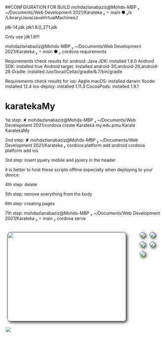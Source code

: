 ##CONFGIURATION FOR BUILD
 mohdazlanabaziz@Mohds-MBP  ~/Documents/Web Development 2021/Karateka   main ● ls /Library/Java/JavaVirtualMachines//

jdk-14.jdk       jdk1.8.0_271.jdk

Only use jdk1.8!!!

 mohdazlanabaziz@Mohds-MBP  ~/Documents/Web Development 2021/Karateka   main ●  cordova requirements

Requirements check results for android:
Java JDK: installed 1.8.0
Android SDK: installed true
Android target: installed android-30,android-29,android-28
Gradle: installed /usr/local/Cellar/gradle/6.7/bin/gradle

Requirements check results for ios:
Apple macOS: installed darwin
Xcode: installed 12.4
ios-deploy: installed 1.11.3
CocoaPods: installed 1.9.1

# karatekaMy
1st step: ✘ mohdazlanabaziz@Mohds-MBP  ~/Documents/Web Development 2021/cordova create Karateka my.edu.pmu.Karate KaratekaMy

2nd step:  ✘ mohdazlanabaziz@Mohds-MBP  ~/Documents/Web Development 2021/Karateka  cordova platform add android
cordova platform add ios

 3rd step: insert jquery mobile and jquery in the header
 <link rel="stylesheet" href="http://code.jquery.com/mobile/1.4.5/jquery.mobile-1.4.5.min.css" />
<script src="http://code.jquery.com/jquery-1.11.1.min.js"></script>
<script src="http://code.jquery.com/mobile/1.4.5/jquery.mobile-1.4.5.min.js"></script>

it is better to host these scripts offline especially when deploying to your device

4th step: delete  <meta http-equiv="Content-Security-Policy"
        content="default-src 'self' data: gap: https://ssl.gstatic.com 'unsafe-eval'; style-src 'self' 'unsafe-inline'; media-src *; img-src 'self' data: content:;">

5th step: remove everything from the body

6th step: creating pages

7th step: mohdazlanabaziz@Mohds-MBP  ~/Documents/Web Development 2021/Karateka   main  cordova serve

<foreignObject width="100%" height="100%">
<!-- JPEGbay.com GALLERY START -->
<div gt="r" clear="all">&nbsp;</div>
<div id="jb-gallery8268543" style="max-width:500px;text-align:left; margin: 0 auto">
<div id="jb-images8268543" style="position:relative">
<div style="width:430px; height:300px; float:left">&nbsp;</div>
<a target="_blank" id="jb-link1" href="https://jpegbay.com/gallery/008268543-.html#1"><img class="jb-preview" style="opacity:1; " src="https://img1.jpegbay.com/gallery/008268543/1_m.jpg"><img class="jb-thumb" src="https://img1.jpegbay.com/gallery/008268543/1_t.jpg"></a>
<a target="_blank" id="jb-link2" href="https://jpegbay.com/gallery/008268543-.html#2"><img class="jb-preview" src="https://img1.jpegbay.com/gallery/008268543/2_m.jpg"><img class="jb-thumb" src="https://img1.jpegbay.com/gallery/008268543/2_t.jpg"></a>
<a target="_blank" id="jb-link3" href="https://jpegbay.com/gallery/008268543-.html#3"><img class="jb-preview" src="https://img1.jpegbay.com/gallery/008268543/3_m.jpg"><img class="jb-thumb" src="https://img1.jpegbay.com/gallery/008268543/3_t.jpg"></a>
<a target="_blank" id="jb-link4" href="https://jpegbay.com/gallery/008268543-.html#4"><img class="jb-preview" src="https://img1.jpegbay.com/gallery/008268543/4_m.jpg"><img class="jb-thumb" src="https://img1.jpegbay.com/gallery/008268543/4_t.jpg"></a>
<a target="_blank" id="jb-link5" href="https://jpegbay.com/gallery/008268543-.html#5"><img class="jb-preview" src="https://img1.jpegbay.com/gallery/008268543/5_m.jpg"><img class="jb-thumb" src="https://img1.jpegbay.com/gallery/008268543/5_t.jpg"></a>
<a target="_blank" id="jb-link1" href="https://jpegbay.com/gallery/008268543-.html#1"><img class="jb-preview jb-preview1" src="https://img1.jpegbay.com/gallery/008268543/1_m.jpg"></a>
<br clear="all">
<img src="https://jpegbay.com/gallery/008268543-.html#1" style="width:1px;height:1px;visibility:hidden">
</div>
<img style="border:none" src="https://jpegbay.com/static/jpegbay_com/gallery_icon.png"><style type="text/css"><!--
#jb-images8268543 a { text-decoration:none; }
#jb-images8268543 img { margin: 5px; border:1px solid #444; box-shadow:4px 4px 8px 0px #444; border-radius:10px; }
#jb-images8268543 a:hover img.jb-thumb {border:1px solid #444; box-shadow:4px 4px 8px 0px #888;}
#jb-images8268543 a img.jb-preview {width:384px; height:288px; margin:0; position:absolute; top:5px; left:5px; opacity:0; transition:opacity 0.5s ease-in;}
#jb-images8268543 a:hover img.jb-preview { opacity:1; transition:opacity 0.7s ease-out;#jb-images8268543 img { float: left; }}
--></style>
</div>
<!-- JPEGbay.com GALLERY END -->



</foreignObject>